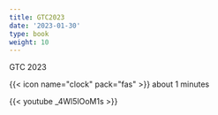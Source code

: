 ```yaml
---
title: GTC2023
date: '2023-01-30'
type: book
weight: 10
---
```


GTC 2023

<!--more-->

{{< icon name="clock" pack="fas" >}} about 1 minutes

{{< youtube _4Wl5lOoM1s >}}


<!--{{< spoiler text="Is Python case-sensitive?" >}}
Yes
{{< /spoiler >}}-->
